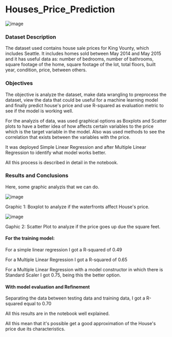 # Houses_Price_Prediction

![image](https://user-images.githubusercontent.com/43154438/119212583-fee50680-ba7e-11eb-81d4-54747ee42959.png)

### Dataset Description

The dataset used contains house sale prices for King Vounty, which includes Seattle. It includes homes sold between May 2014 and May 2015 and it has useful data as: number of bedrooms, number of bathrooms, square footage of the home, square footage of the lot, total floors, built year, condition, price, between others.

### Objectives

The objective is analyze the dataset, make data wrangling to preprocess the dataset, view the data that could be useful for a machine learning model and finally predict house's price and use R-squared as evaluation metric to see if the model is working well. 

For the analyzis of data, was used graphical options as Boxplots and Scatter plots to have a better idea of how affects certain variables to the price which is the target variable in the model. Also was used methods to see the correlation that exists between the variables with the price. 

It was deployed Simple Linear Regression and after Multiple Linear Regression to identify what model works better. 

All this process is described in detail in the notebook. 

### Results and Conclusions

Here, some graphic analyzis that we can do.

![image](https://user-images.githubusercontent.com/43154438/119212653-669b5180-ba7f-11eb-89c2-bacb2596324b.png)

Graphic 1: Boxplot to analyze if the waterfronts affect House's price.

![image](https://user-images.githubusercontent.com/43154438/119212685-9d716780-ba7f-11eb-9b3d-132afe6ef556.png)

Gaphic 2: Scatter Plot to analyze if the price goes up due the square feet.  

#### For the training model:

For a simple linear regression I got a R-squared of 0.49

For a Multiple Linear Regression I got a R-squared of 0.65

For a Multiple Linear Regression with a model constructor in which there is Standard Scaler I got 0.75, being this the better option. 


#### With model evaluation and Refinement

Separating the data between testing data and training data, I got a R-squared equal to 0.70

All this results are in the notebook well explained.

All this mean that it's possible get a good approximation of the House's price due its characteristics.



